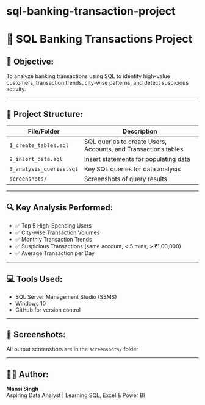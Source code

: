 # sql-banking-transaction-project
# 🏦 SQL Banking Transactions Project

## 📌 Objective:
To analyze banking transactions using SQL to identify high-value customers, transaction trends, city-wise patterns, and detect suspicious activity.

---

## 📁 Project Structure:

| File/Folder              | Description                              |
|--------------------------|------------------------------------------|
| `1_create_tables.sql`    | SQL queries to create Users, Accounts, and Transactions tables |
| `2_insert_data.sql`      | Insert statements for populating data    |
| `3_analysis_queries.sql` | Key SQL queries for data analysis        |
| `screenshots/`           | Screenshots of query results             |

---

## 🔍 Key Analysis Performed:

- ✅ Top 5 High-Spending Users
- ✅ City-wise Transaction Volumes
- ✅ Monthly Transaction Trends
- ✅ Suspicious Transactions (same account, < 5 mins, > ₹1,00,000)
- ✅ Average Transaction per Day

---

## 💻 Tools Used:
- SQL Server Management Studio (SSMS)
- Windows 10
- GitHub for version control

---

## 📸 Screenshots:
All output screenshots are in the `screenshots/` folder

---

## 👩‍💻 Author:
**Mansi Singh**  
Aspiring Data Analyst | Learning SQL, Excel & Power BI  

